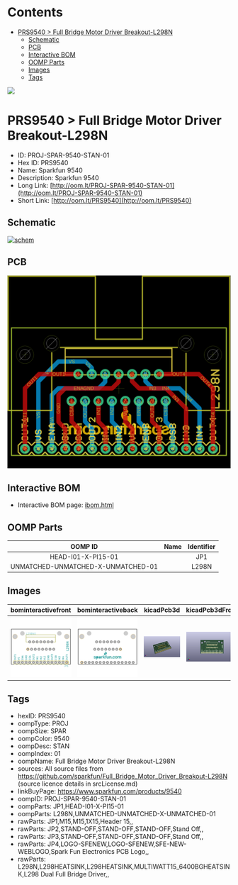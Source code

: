 



Contents
========

* [PRS9540 > Full Bridge Motor Driver Breakout-L298N](#prs9540--full-bridge-motor-driver-breakout-l298n)
	* [Schematic](#schematic)
	* [PCB](#pcb)
	* [Interactive BOM](#interactive-bom)
	* [OOMP Parts](#oomp-parts)
	* [Images](#images)
	* [Tags](#tags)
  
![][im]
# PRS9540 > Full Bridge Motor Driver Breakout-L298N

- ID: PROJ-SPAR-9540-STAN-01
- Hex ID: PRS9540
- Name: Sparkfun 9540
- Description: Sparkfun 9540
- Long Link: [http://oom.lt/PROJ-SPAR-9540-STAN-01](http://oom.lt/PROJ-SPAR-9540-STAN-01)
- Short Link: [http://oom.lt/PRS9540](http://oom.lt/PRS9540)

## Schematic
  
[![schem](eagleSchemImage.png)](eagleSchemImage.png)
## PCB
  
[![pcb](eagleImage.png)](eagleImage.png)
## Interactive BOM

- Interactive BOM page: [ibom.html](https://htmlpreview.github.io/?https://github.com/oomlout/oomlout_OOMP_projects/blob/main/PROJ-SPAR-9540-STAN-01/kicad/bom/ibom.html)

## OOMP Parts
  

|OOMP ID|Name|Identifier|
| :---: | :---: | :---: |
|HEAD-I01-X-PI15-01||JP1|
|UNMATCHED-UNMATCHED-X-UNMATCHED-01||L298N|

## Images
  
  

|bominteractivefront|bominteractiveback|kicadPcb3d|kicadPcb3dFront|kicadPcb3dBack|kicadSchem|eagleImage|eagleSchemImage|pcbdraw|pcbdrawback|
| :---: | :---: | :---: | :---: | :---: | :---: | :---: | :---: | :---: | :---: |
|[![bominteractivefront](bomFront_140.png)](bomFront.png)|[![bominteractiveback](bomBack_140.png)](bomBack.png)|[![kicadPcb3d](kicadPcb3d_140.png)](kicadPcb3d.png)|[![kicadPcb3dFront](kicadPcb3dFront_140.png)](kicadPcb3dFront.png)|[![kicadPcb3dBack](kicadPcb3dBack_140.png)](kicadPcb3dBack.png)|[![kicadSchem](kicadSchem_140.png)](kicadSchem.png)|[![eagleImage](eagleImage_140.png)](eagleImage.png)|[![eagleSchemImage](eagleSchemImage_140.png)](eagleSchemImage.png)|[![pcbdraw](pcbdraw_140.png)](pcbdraw.png)|[![pcbdrawback](pcbdrawBack_140.png)](pcbdrawBack.png)|

## Tags

- hexID: PRS9540
- oompType: PROJ
- oompSize: SPAR
- oompColor: 9540
- oompDesc: STAN
- oompIndex: 01
- oompName: Full Bridge Motor Driver Breakout-L298N
- sources: All source files from https://github.com/sparkfun/Full_Bridge_Motor_Driver_Breakout-L298N (source licence details in srcLicense.md)
- linkBuyPage: https://www.sparkfun.com/products/9540
- oompID: PROJ-SPAR-9540-STAN-01
- oompParts: JP1,HEAD-I01-X-PI15-01
- oompParts: L298N,UNMATCHED-UNMATCHED-X-UNMATCHED-01
- rawParts: JP1,M15,M15,1X15,Header 15,,
- rawParts: JP2,STAND-OFF,STAND-OFF,STAND-OFF,Stand Off,,
- rawParts: JP3,STAND-OFF,STAND-OFF,STAND-OFF,Stand Off,,
- rawParts: JP4,LOGO-SFENEW,LOGO-SFENEW,SFE-NEW-WEBLOGO,Spark Fun Electronics PCB Logo,,
- rawParts: L298N,L298HEATSINK,L298HEATSINK,MULTIWATT15_6400BGHEATSINK,L298 Dual Full Bridge Driver,,



[im]: kicadPcb3d_450.png
